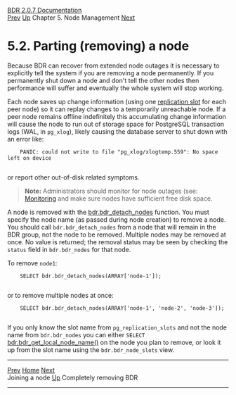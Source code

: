   [BDR 2.0.7 Documentation](README.md)                                                                                                           
  [Prev](node-management-joining.md "Joining a node")   [Up](node-management.md)    Chapter 5. Node Management    [Next](node-management-disabling.md "Completely removing BDR")  


# 5.2. Parting (removing) a node

Because BDR can recover from extended node outages it is necessary to
explicitly tell the system if you are removing a node permanently. If
you permanently shut down a node and don\'t tell the other nodes then
performance will suffer and eventually the whole system will stop
working.

Each node saves up change information (using one [replication
slot](http://www.postgresql.org/docs/current/static/logicaldecoding-explanation.html)
for each peer node) so it can replay changes to a temporarily
unreachable node. If a peer node remains offline indefinitely this
accumulating change information will cause the node to run out of
storage space for PostgreSQL transaction logs (WAL, in
`pg_xlog`), likely causing the database server to shut down
with an error like:

``` PROGRAMLISTING
    PANIC: could not write to file "pg_xlog/xlogtemp.559": No space left on device
   
```

or report other out-of-disk related symptoms.

> **Note:** Administrators should monitor for node outages (see:
> [Monitoring](monitoring.md) and make sure nodes have sufficient free
> disk space.

A node is removed with the
[bdr.bdr_detach_nodes](functions-node-mgmt.md#FUNCTION-BDR-DETACH-NODES)
function. You must specify the node name (as passed during node
creation) to remove a node. You should call
`bdr.bdr_detach_nodes` from a node that will remain in
the BDR group, not the node to be removed. Multiple nodes may be removed
at once. No value is returned; the removal status may be seen by
checking the `status` field in `bdr.bdr_nodes` for
that node.

To remove `node1`:

``` PROGRAMLISTING
    SELECT bdr.bdr_detach_nodes(ARRAY['node-1']);
   
```

or to remove multiple nodes at once:

``` PROGRAMLISTING
    SELECT bdr.bdr_detach_nodes(ARRAY['node-1', 'node-2', 'node-3']);
   
```

If you only know the slot name from `pg_replication_slots` and
not the node name from `bdr.bdr_nodes` you can either
`SELECT`
[bdr.bdr_get_local_node_name()](functions-information.md#FUNCTIONS-BDR-GET-LOCAL-NODE-NAME)
on the node you plan to remove, or look it up from the slot name using
the `bdr.bdr_node_slots` view.



  ----------------------------------------------------- ------------------------------------------- -------------------------------------------------------
  [Prev](node-management-joining.md)        [Home](README.md)        [Next](node-management-disabling.md)  
  Joining a node                                         [Up](node-management.md)                                  Completely removing BDR
  ----------------------------------------------------- ------------------------------------------- -------------------------------------------------------

